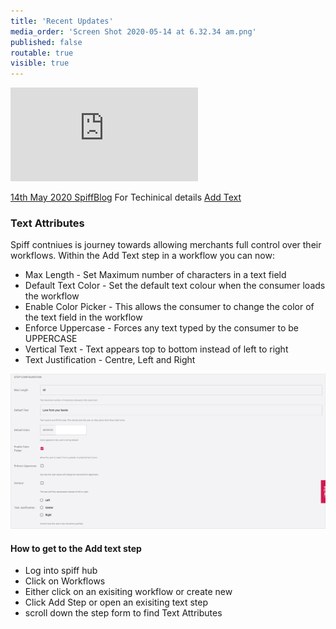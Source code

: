 ```yaml
---
title: 'Recent Updates'
media_order: 'Screen Shot 2020-05-14 at 6.32.34 am.png'
published: false
routable: true
visible: true
---
```


<iframe id="iframe-responsive" src="https://announcekit.co/spiff-3d/announcements" frameborder="no"></iframe>
























[14th May 2020 SpiffBlog](https://spiff.com.au/blog/)  For Techinical details [Add Text](https://help.spiff.com.au/spiff-concepts/step-types/add-text)

### Text Attributes

Spiff contniues is journey towards allowing merchants full control over their workflows. Within the Add Text step in a workflow you can now:

- Max Length - Set Maximum number of characters in a text field
- Default Text Color - Set the default text colour when the consumer loads the workflow
- Enable Color Picker - This allows the consumer to change the color of the text field in the workflow
- Enforce Uppercase - Forces any text typed by the consumer to be UPPERCASE
- Vertical Text - Text appears top to bottom instead of left to right
- Text Justification - Centre, Left and Right  

![](Screen%20Shot%202020-05-14%20at%206.32.34%20am.png)

#### How to get to the Add text step
- Log into spiff hub
- Click on Workflows 
- Either click on an exisiting workflow or create new 
- Click Add Step or open an exisiting text step
- scroll down the step form to find Text Attributes 


